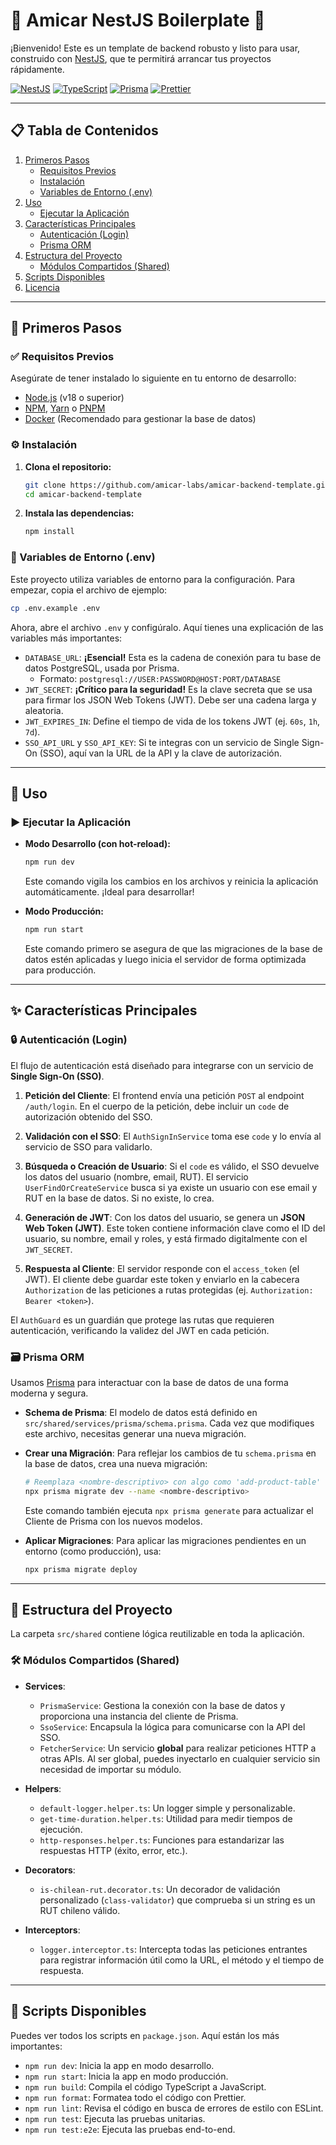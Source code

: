 # 🚀 Amicar NestJS Boilerplate 🚀

¡Bienvenido! Este es un template de backend robusto y listo para usar, construido con [NestJS](https://nestjs.com/), que te permitirá arrancar tus proyectos rápidamente.

[![NestJS](https://img.shields.io/badge/NestJS-%23E0234E.svg?style=for-the-badge&logo=nestjs&logoColor=white)](https://nestjs.com/)
[![TypeScript](https://img.shields.io/badge/TypeScript-007ACC?style=for-the-badge&logo=typescript&logoColor=white)](https://www.typescriptlang.org/)
[![Prisma](https://img.shields.io/badge/Prisma-3982CE?style=for-the-badge&logo=Prisma&logoColor=white)](https://www.prisma.io/)
[![Prettier](https://img.shields.io/badge/Prettier-F7B93E?style=for-the-badge&logo=prettier&logoColor=white)](https://prettier.io)

---

## 📋 Tabla de Contenidos

1.  [Primeros Pasos](#-primeros-pasos)
    *   [Requisitos Previos](#-requisitos-previos)
    *   [Instalación](#️-instalación)
    *   [Variables de Entorno (.env)](#-variables-de-entorno-env)
2.  [Uso](#-uso)
    *   [Ejecutar la Aplicación](#️-ejecutar-la-aplicación)
3.  [Características Principales](#-características-principales)
    *   [Autenticación (Login)](#-autenticación-login)
    *   [Prisma ORM](#-prisma-orm)
4.  [Estructura del Proyecto](#-estructura-del-proyecto)
    *   [Módulos Compartidos (Shared)](#-módulos-compartidos-shared)
5.  [Scripts Disponibles](#-scripts-disponibles)
6.  [Licencia](#-licencia)

---

## 🏁 Primeros Pasos

### ✅ Requisitos Previos

Asegúrate de tener instalado lo siguiente en tu entorno de desarrollo:

*   [Node.js](https://nodejs.org/) (v18 o superior)
*   [NPM](https://www.npmjs.com/), [Yarn](https://yarnpkg.com/) o [PNPM](https://pnpm.io/)
*   [Docker](https://www.docker.com/) (Recomendado para gestionar la base de datos)

### ⚙️ Instalación

1.  **Clona el repositorio:**
    ```bash
    git clone https://github.com/amicar-labs/amicar-backend-template.git
    cd amicar-backend-template
    ```

2.  **Instala las dependencias:**
    ```bash
    npm install
    ```

### 🔑 Variables de Entorno (.env)

Este proyecto utiliza variables de entorno para la configuración. Para empezar, copia el archivo de ejemplo:

```bash
cp .env.example .env
```

Ahora, abre el archivo `.env` y configúralo. Aquí tienes una explicación de las variables más importantes:

*   `DATABASE_URL`: **¡Esencial!** Esta es la cadena de conexión para tu base de datos PostgreSQL, usada por Prisma.
    *   Formato: `postgresql://USER:PASSWORD@HOST:PORT/DATABASE`
*   `JWT_SECRET`: **¡Crítico para la seguridad!** Es la clave secreta que se usa para firmar los JSON Web Tokens (JWT). Debe ser una cadena larga y aleatoria.
*   `JWT_EXPIRES_IN`: Define el tiempo de vida de los tokens JWT (ej. `60s`, `1h`, `7d`).
*   `SSO_API_URL` y `SSO_API_KEY`: Si te integras con un servicio de Single Sign-On (SSO), aquí van la URL de la API y la clave de autorización.

---

## 🚀 Uso

### ▶️ Ejecutar la Aplicación

*   **Modo Desarrollo (con hot-reload):**
    ```bash
    npm run dev
    ```
    Este comando vigila los cambios en los archivos y reinicia la aplicación automáticamente. ¡Ideal para desarrollar!

*   **Modo Producción:**
    ```bash
    npm run start
    ```
    Este comando primero se asegura de que las migraciones de la base de datos estén aplicadas y luego inicia el servidor de forma optimizada para producción.

---

## ✨ Características Principales

### 🔒 Autenticación (Login)

El flujo de autenticación está diseñado para integrarse con un servicio de **Single Sign-On (SSO)**.

1.  **Petición del Cliente**: El frontend envía una petición `POST` al endpoint `/auth/login`. En el cuerpo de la petición, debe incluir un `code` de autorización obtenido del SSO.

2.  **Validación con el SSO**: El `AuthSignInService` toma ese `code` y lo envía al servicio de SSO para validarlo.

3.  **Búsqueda o Creación de Usuario**: Si el `code` es válido, el SSO devuelve los datos del usuario (nombre, email, RUT). El servicio `UserFindOrCreateService` busca si ya existe un usuario con ese email y RUT en la base de datos. Si no existe, lo crea.

4.  **Generación de JWT**: Con los datos del usuario, se genera un **JSON Web Token (JWT)**. Este token contiene información clave como el ID del usuario, su nombre, email y roles, y está firmado digitalmente con el `JWT_SECRET`.

5.  **Respuesta al Cliente**: El servidor responde con el `access_token` (el JWT). El cliente debe guardar este token y enviarlo en la cabecera `Authorization` de las peticiones a rutas protegidas (ej. `Authorization: Bearer <token>`).

El `AuthGuard` es un guardián que protege las rutas que requieren autenticación, verificando la validez del JWT en cada petición.

### 🗃️ Prisma ORM

Usamos [Prisma](https://www.prisma.io/) para interactuar con la base de datos de una forma moderna y segura.

*   **Schema de Prisma**: El modelo de datos está definido en `src/shared/services/prisma/schema.prisma`. Cada vez que modifiques este archivo, necesitas generar una nueva migración.

*   **Crear una Migración**: Para reflejar los cambios de tu `schema.prisma` en la base de datos, crea una nueva migración:
    ```bash
    # Reemplaza <nombre-descriptivo> con algo como 'add-product-table'
    npx prisma migrate dev --name <nombre-descriptivo>
    ```
    Este comando también ejecuta `npx prisma generate` para actualizar el Cliente de Prisma con los nuevos modelos.

*   **Aplicar Migraciones**: Para aplicar las migraciones pendientes en un entorno (como producción), usa:
    ```bash
    npx prisma migrate deploy
    ```

---

## 📂 Estructura del Proyecto

La carpeta `src/shared` contiene lógica reutilizable en toda la aplicación.

### 🛠️ Módulos Compartidos (Shared)

*   **Services**:
    *   `PrismaService`: Gestiona la conexión con la base de datos y proporciona una instancia del cliente de Prisma.
    *   `SsoService`: Encapsula la lógica para comunicarse con la API del SSO.
    *   `FetcherService`: Un servicio **global** para realizar peticiones HTTP a otras APIs. Al ser global, puedes inyectarlo en cualquier servicio sin necesidad de importar su módulo.

*   **Helpers**:
    *   `default-logger.helper.ts`: Un logger simple y personalizable.
    *   `get-time-duration.helper.ts`: Utilidad para medir tiempos de ejecución.
    *   `http-responses.helper.ts`: Funciones para estandarizar las respuestas HTTP (éxito, error, etc.).

*   **Decorators**:
    *   `is-chilean-rut.decorator.ts`: Un decorador de validación personalizado (`class-validator`) que comprueba si un string es un RUT chileno válido.

*   **Interceptors**:
    *   `logger.interceptor.ts`: Intercepta todas las peticiones entrantes para registrar información útil como la URL, el método y el tiempo de respuesta.

---

## 📜 Scripts Disponibles

Puedes ver todos los scripts en `package.json`. Aquí están los más importantes:

*   `npm run dev`: Inicia la app en modo desarrollo.
*   `npm run start`: Inicia la app en modo producción.
*   `npm run build`: Compila el código TypeScript a JavaScript.
*   `npm run format`: Formatea todo el código con Prettier.
*   `npm run lint`: Revisa el código en busca de errores de estilo con ESLint.
*   `npm run test`: Ejecuta las pruebas unitarias.
*   `npm run test:e2e`: Ejecuta las pruebas end-to-end.